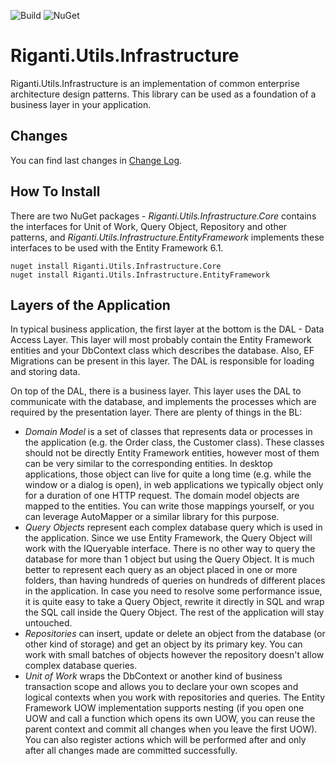 ![Build](https://rigantitfs.visualstudio.com/_apis/public/build/definitions/c822ec28-1813-4f5a-beb4-1017e12c262c/43/badge) ![NuGet](https://img.shields.io/nuget/v/Riganti.Utils.Infrastructure.Core.svg)
# Riganti.Utils.Infrastructure
Riganti.Utils.Infrastructure is an implementation of common enterprise architecture design patterns. This library can be used as a foundation of a business layer in your application.

## Changes
You can find last changes in [Change Log](./ChangeLog.md).

## How To Install
There are two NuGet packages - *Riganti.Utils.Infrastructure.Core* contains the interfaces for Unit of Work, Query Object, Repository and other patterns, and *Riganti.Utils.Infrastructure.EntityFramework* implements these interfaces to be used with the Entity Framework 6.1. 

    nuget install Riganti.Utils.Infrastructure.Core
    nuget install Riganti.Utils.Infrastructure.EntityFramework
    
## Layers of the Application
In typical business application, the first layer at the bottom is the DAL - Data Access Layer. This layer will most probably contain the Entity Framework entities and your DbContext class which describes the database. Also, EF Migrations can be present in this layer. The DAL is responsible for loading and storing data.

On top of the DAL, there is a business layer. This layer uses the DAL to communicate with the database, and implements the processes which are required by the presentation layer. There are plenty of things in the BL:
- *Domain Model* is a set of classes that represents data or processes in the application (e.g. the Order class, the Customer class). These classes should not be directly Entity Framework entities, however most of them can be very similar to the corresponding entities. In desktop applications, those object can live for quite a long time (e.g. while the window or a dialog is open), in web applications we typically object only for a duration of one HTTP request. The domain model objects are mapped to the entities. You can write those mappings yourself, or you can leverage AutoMapper or a similar library for this purpose.
- *Query Objects* represent each complex database query which is used in the application. Since we use Entity Framework, the Query Object will work with the IQueryable interface. There is no other way to query the database for more than 1 object but using the Query Object. It is much better to represent each query as an object placed in one or more folders, than having hundreds of queries on hundreds of different places in the application. In case you need to resolve some performance issue, it is quite easy to take a Query Object, rewrite it directly in SQL and wrap the SQL call inside the Query Object. The rest of the application will stay untouched.
- *Repositories* can insert, update or delete an object from the database (or other kind of storage) and get an object by its primary key. You can work with small batches of objects however the repository doesn't allow complex database queries.
- *Unit of Work* wraps the DbContext or another kind of business transaction scope and allows you to declare your own scopes and logical contexts when you work with repositories and queries. The Entity Framework UOW implementation supports nesting (if you open one UOW and call a function which opens its own UOW, you can reuse the parent context and commit all changes when you leave the first UOW). You can also register actions which will be performed after and only after all changes made are committed successfully.

